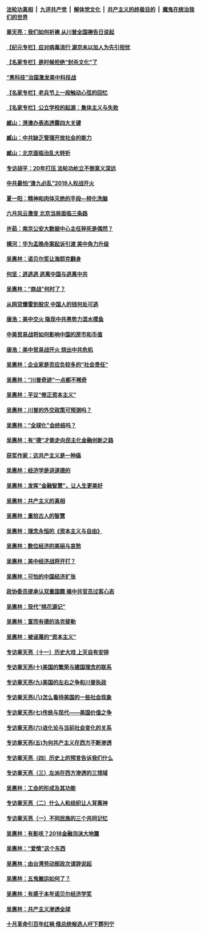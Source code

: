 ####  [法轮功真相](../../../../basic/blob/master/README.md?t=07080002) &nbsp;|&nbsp; [九评共产党](../../../../9ping.md/blob/master/README.md?t=07080002) &nbsp;|&nbsp; [解体党文化](../../../../jtdwh.md/blob/master/README.md?t=07080002)  &nbsp;|&nbsp; [共产主义的终极目的](../../../../gczydzjmd.md/blob/master/README.md?t=07080002) &nbsp;|&nbsp; [魔鬼在统治我们的世界](../../../../mgztzwmdsj.md/blob/master/README.md?t=07080002) 

#### [章天亮：我们如何祈祷 从川普全国祷告日说起](../pages/nsc423/n11944627.md?t=07080002) 

#### [【纪元专栏】应对病毒流行 渥京未以加人为先引担忧](../pages/nsc423/n11875714.md?t=07080002) 

#### [【名家专栏】是时候拒绝“封杀文化”了](../pages/nsc423/n11814093.md?t=07080002) 

#### [“黑科技”治国激发美中科技战](../pages/nsc423/n11638056.md?t=07080002) 

#### [【名家专栏】老兵节上一段触动心弦的回忆](../pages/nsc423/n11646016.md?t=07080002) 

#### [【名家专栏】公立学校的起源：集体主义与失败](../pages/nsc423/n11601833.md?t=07080002) 

#### [臧山：港澳办表态透露四大关键](../pages/nsc423/n11421628.md?t=07080002) 

#### [臧山：中共缺乏管理开放社会的能力](../pages/nsc423/n11407457.md?t=07080002) 

#### [臧山：北京面临治乱大转折](../pages/nsc423/n11406895.md?t=07080002) 

#### [专访胡平：20年打压 法轮功屹立不倒意义深远](../pages/nsc423/n11398800.md?t=07080002) 

#### [中共最怕“逢九必乱”2019人权战开火](../pages/nsc423/n11385248.md?t=07080002) 

#### [夏一阳：精神和肉体灭绝的手段—转化洗脑](../pages/nsc423/n11368250.md?t=07080002) 

#### [六月风云激变 北京当局面临三条路](../pages/nsc423/n11313668.md?t=07080002) 

#### [许茹：南京公安大数据中心主任猝死是偶然？](../pages/nsc423/n11064744.md?t=07080002) 

#### [横河：华为孟晚舟案起诉引渡 美中角力升级](../pages/nsc423/n11027230.md?t=07080002) 

#### [吴惠林：诺贝尔奖让海耶克翻身](../pages/nsc423/n10890049.md?t=07080002) 

#### [何坚：逃逃逃 逃离中国与逃离中共](../pages/nsc423/n10592891.md?t=07080002) 

#### [吴惠林：“商战”何时了？](../pages/nsc423/n10573558.md?t=07080002) 

#### [从网贷爆雷到股灾 中国人的钱何处可逃](../pages/nsc423/n10572800.md?t=07080002) 

#### [唐浩：美中交火 隐现中共黑势力混水摸鱼](../pages/nsc423/n10544040.md?t=07080002) 

#### [中美贸易战将如何影响中国的房市和币值](../pages/nsc423/n10543697.md?t=07080002) 

#### [唐浩：美中贸易战开火 烧出中共危机](../pages/nsc423/n10540126.md?t=07080002) 

#### [吴惠林：企业家是否应负较多的“社会责任”](../pages/nsc423/n10535022.md?t=07080002) 

#### [吴惠林：“川普奇迹”一点都不稀奇](../pages/nsc423/n10512808.md?t=07080002) 

#### [吴惠林：平议“修正资本主义”](../pages/nsc423/n10495724.md?t=07080002) 

#### [吴惠林：川普的外交政策可预测吗？](../pages/nsc423/n10462387.md?t=07080002) 

#### [吴惠林：“全球化”会终结吗？](../pages/nsc423/n10452838.md?t=07080002) 

#### [吴惠林：有“德”才能走向民主化金融创新之路](../pages/nsc423/n10432292.md?t=07080002) 

#### [获奖作家：这共产主义是一种癌](../pages/nsc423/n10431541.md?t=07080002) 

#### [吴惠林：经济学是讲道德的](../pages/nsc423/n10398014.md?t=07080002) 

#### [吴惠林：发挥“金融智慧”，让人生更美好](../pages/nsc423/n10375019.md?t=07080002) 

#### [吴惠林：共产主义的真相](../pages/nsc423/n10351394.md?t=07080002) 

#### [吴惠林：重拾古人的智慧](../pages/nsc423/n10337691.md?t=07080002) 

#### [吴惠林：理念永恒的《资本主义与自由》](../pages/nsc423/n10316274.md?t=07080002) 

#### [吴惠林：数位经济的美丽与哀愁](../pages/nsc423/n10292946.md?t=07080002) 

#### [吴惠林：美中经济战将开打？](../pages/nsc423/n10258825.md?t=07080002) 

#### [吴惠林：可怕的中国经济扩张](../pages/nsc423/n10219147.md?t=07080002) 

#### [政协委员提承认双重国籍 揭中共官员过客心态](../pages/nsc423/n10208809.md?t=07080002) 

#### [吴惠林：现代“桃花源记”](../pages/nsc423/n10185234.md?t=07080002) 

#### [吴惠林：富而有德的洛克斐勒](../pages/nsc423/n10142264.md?t=07080002) 

#### [吴惠林：被诬蔑的“资本主义”](../pages/nsc423/n10124816.md?t=07080002) 

#### [专访章天亮（十一）历史大戏 上天自有安排](../pages/nsc423/n10094905.md?t=07080002) 

#### [专访章天亮(十)美国的繁荣与建国理念的联系](../pages/nsc423/n10094899.md?t=07080002) 

#### [专访章天亮(九)美国的左右之争和川普执政](../pages/nsc423/n10094889.md?t=07080002) 

#### [专访章天亮(八)怎么看待美国的一些社会现象](../pages/nsc423/n10094857.md?t=07080002) 

#### [专访章天亮(七)传统与现代——美国价值之争](../pages/nsc423/n10093140.md?t=07080002) 

#### [专访章天亮(六)进化论与当前社会变化的关系](../pages/nsc423/n10092036.md?t=07080002) 

#### [专访章天亮(五)为何共产主义在西方不断渗透](../pages/nsc423/n10083620.md?t=07080002) 

#### [专访章天亮（四）历史上的预言告诉我们什么](../pages/nsc423/n10083606.md?t=07080002) 

#### [专访章天亮（三）左派在西方渗透的三领域](../pages/nsc423/n10081115.md?t=07080002) 

#### [吴惠林：工会的形成及其功能](../pages/nsc423/n10080633.md?t=07080002) 

#### [专访章天亮（二）什么人和组织让人背离神](../pages/nsc423/n10076637.md?t=07080002) 

#### [专访章天亮（一）不同民族的三个共同记忆](../pages/nsc423/n10074188.md?t=07080002) 

#### [吴惠林：有影呒？2018金融泡沫大地震](../pages/nsc423/n10040534.md?t=07080002) 

#### [吴惠林：“爱情”这个东西](../pages/nsc423/n10019423.md?t=07080002) 

#### [吴惠林：由台湾劳动部政次请辞说起](../pages/nsc423/n9979679.md?t=07080002) 

#### [吴惠林：五鬼搬运如何了？](../pages/nsc423/n9925338.md?t=07080002) 

#### [吴惠林：有感于本年诺贝尔经济学奖](../pages/nsc423/n9871883.md?t=07080002) 

#### [吴惠林：共产主义渗透全球](../pages/nsc423/n9812748.md?t=07080002) 

#### [十月革命引百年红祸 俄总统候选人吁下葬列宁](../pages/nsc423/n9810182.md?t=07080002) 

